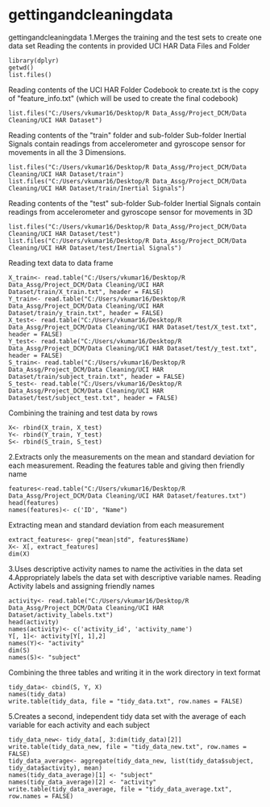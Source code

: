 # gettingandcleaningdata
gettingandcleaningdata
1.Merges the training and the test sets to create one data set
Reading the contents in provided UCI HAR Data Files and Folder
```{r}
library(dplyr)
getwd()
list.files()
```

Reading contents of the UCI HAR Folder
Codebook to create.txt is the copy of "feature_info.txt" (which will be used to create the final codebook)
```{r}
list.files("C:/Users/vkumar16/Desktop/R Data_Assg/Project_DCM/Data Cleaning/UCI HAR Dataset")
```

Reading contents of the "train" folder and sub-folder
Sub-folder Inertial Signals contain readings from accelerometer and gyroscope sensor for movements in all the 3 Dimensions.
```{r}
list.files("C:/Users/vkumar16/Desktop/R Data_Assg/Project_DCM/Data Cleaning/UCI HAR Dataset/train")
list.files("C:/Users/vkumar16/Desktop/R Data_Assg/Project_DCM/Data Cleaning/UCI HAR Dataset/train/Inertial Signals")
```

Reading contents of the "test" sub-folder
Sub-folder Inertial Signals contain readings from accelerometer and gyroscope sensor for movements in 3D
```{r}
list.files("C:/Users/vkumar16/Desktop/R Data_Assg/Project_DCM/Data Cleaning/UCI HAR Dataset/test")
list.files("C:/Users/vkumar16/Desktop/R Data_Assg/Project_DCM/Data Cleaning/UCI HAR Dataset/test/Inertial Signals")
```

Reading text data to data frame
```{r}
X_train<- read.table("C:/Users/vkumar16/Desktop/R Data_Assg/Project_DCM/Data Cleaning/UCI HAR Dataset/train/X_train.txt", header = FALSE)
Y_train<- read.table("C:/Users/vkumar16/Desktop/R Data_Assg/Project_DCM/Data Cleaning/UCI HAR Dataset/train/y_train.txt", header = FALSE)
X_test<- read.table("C:/Users/vkumar16/Desktop/R Data_Assg/Project_DCM/Data Cleaning/UCI HAR Dataset/test/X_test.txt", header = FALSE)
Y_test<- read.table("C:/Users/vkumar16/Desktop/R Data_Assg/Project_DCM/Data Cleaning/UCI HAR Dataset/test/y_test.txt", header = FALSE)
S_train<- read.table("C:/Users/vkumar16/Desktop/R Data_Assg/Project_DCM/Data Cleaning/UCI HAR Dataset/train/subject_train.txt", header = FALSE)
S_test<- read.table("C:/Users/vkumar16/Desktop/R Data_Assg/Project_DCM/Data Cleaning/UCI HAR Dataset/test/subject_test.txt", header = FALSE)
```

Combining the training and test data by rows
```{r}
X<- rbind(X_train, X_test)
Y<- rbind(Y_train, Y_test)
S<- rbind(S_train, S_test)
```

2.Extracts only the measurements on the mean and standard deviation for each measurement.
Reading the features table and giving then friendly name
```{r}
features<-read.table("C:/Users/vkumar16/Desktop/R Data_Assg/Project_DCM/Data Cleaning/UCI HAR Dataset/features.txt")
head(features)
names(features)<- c('ID', "Name")
```

Extracting mean and standard deviation from each measurement
```{r}
extract_features<- grep("mean|std", features$Name)
X<- X[, extract_features]
dim(X)
```

3.Uses descriptive activity names to name the activities in the data set
4.Appropriately labels the data set with descriptive variable names.
Reading Activity labels and assigning friendly names
```{r}
activity<- read.table("C:/Users/vkumar16/Desktop/R Data_Assg/Project_DCM/Data Cleaning/UCI HAR Dataset/activity_labels.txt")
head(activity)
names(activity)<- c('activity_id', 'activity_name')
Y[, 1]<- activity[Y[, 1],2]
names(Y)<- "activity"
dim(S)
names(S)<- "subject"
```

Combining the three tables and writing it in the work directory in text format
```{r}
tidy_data<- cbind(S, Y, X)
names(tidy_data)
write.table(tidy_data, file = "tidy_data.txt", row.names = FALSE)
```

5.Creates a second, independent tidy data set with the average of each variable for each activity and each subject
```{r}
tidy_data_new<- tidy_data[, 3:dim(tidy_data)[2]]
write.table(tidy_data_new, file = "tidy_data_new.txt", row.names = FALSE)
tidy_data_average<- aggregate(tidy_data_new, list(tidy_data$subject, tidy_data$activity), mean)
names(tidy_data_average)[1] <- "subject"
names(tidy_data_average)[2] <- "activity"
write.table(tidy_data_average, file = "tidy_data_average.txt", row.names = FALSE)
